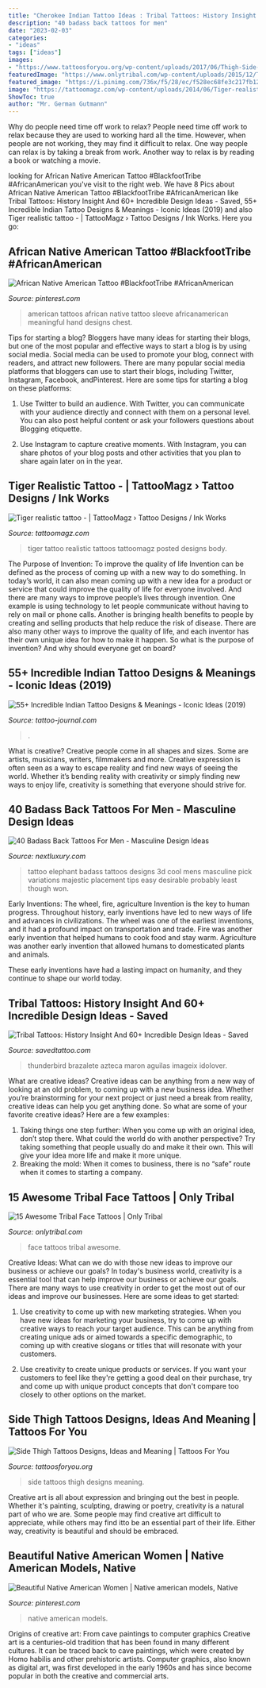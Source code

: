 ```yaml
---
title: "Cherokee Indian Tattoo Ideas : Tribal Tattoos: History Insight And 60+ Incredible Design Ideas"
description: "40 badass back tattoos for men"
date: "2023-02-03"
categories:
- "ideas"
tags: ["ideas"]
images:
- "https://www.tattoosforyou.org/wp-content/uploads/2017/06/Thigh-Side-Tattoos.jpg"
featuredImage: "https://www.onlytribal.com/wp-content/uploads/2015/12/Tribal-Tattoos-on-Face.jpg"
featured_image: "https://i.pinimg.com/736x/f5/28/ec/f528ec68fe3c217fb124eaf493d5c9ec.jpg"
image: "https://tattoomagz.com/wp-content/uploads/2014/06/Tiger-realistic-tattoo.jpg"
ShowToc: true
author: "Mr. German Gutmann"
---
```



Why do people need time off work to relax?
People need time off work to relax because they are used to working hard all the time. However, when people are not working, they may find it difficult to relax. One way people can relax is by taking a break from work. Another way to relax is by reading a book or watching a movie.

	

		
looking for African Native American Tattoo #BlackfootTribe #AfricanAmerican you've visit to the right web. We have 8 Pics about African Native American Tattoo #BlackfootTribe #AfricanAmerican like Tribal Tattoos: History Insight And 60+ Incredible Design Ideas - Saved, 55+ Incredible Indian Tattoo Designs &amp; Meanings - Iconic Ideas (2019) and also Tiger realistic tattoo - | TattooMagz › Tattoo Designs / Ink Works. Here you go:
		
    
## African Native American Tattoo #BlackfootTribe #AfricanAmerican

<img loading=lazy src="https://i.pinimg.com/736x/a8/56/b8/a856b81a902020cb23d3d98038068fbd--native-american-tattoos-africans.jpg" onerror="this.onerror=null;this.src='https://tse4.mm.bing.net/th?id=OIP.KB6qGliM8HkzbEkXb0nvfwHaHa&amp;pid=15.1';" alt="African Native American Tattoo #BlackfootTribe #AfricanAmerican">

_Source: pinterest.com_

>american tattoos african native tattoo sleeve africanamerican meaningful hand designs chest. 

	

Tips for starting a blog?
Bloggers have many ideas for starting their blogs, but one of the most popular and effective ways to start a blog is by using social media. Social media can be used to promote your blog, connect with readers, and attract new followers. There are many popular social media platforms that bloggers can use to start their blogs, including Twitter, Instagram, Facebook, andPinterest. Here are some tips for starting a blog on these platforms:
1. Use Twitter to build an audience. With Twitter, you can communicate with your audience directly and connect with them on a personal level. You can also post helpful content or ask your followers questions about Blogging etiquette.

2. Use Instagram to capture creative moments. With Instagram, you can share photos of your blog posts and other activities that you plan to share again later on in the year.

    
## Tiger Realistic Tattoo - | TattooMagz › Tattoo Designs / Ink Works

<img loading=lazy src="https://tattoomagz.com/wp-content/uploads/2014/06/Tiger-realistic-tattoo.jpg" onerror="this.onerror=null;this.src='https://tse4.mm.bing.net/th?id=OIP.YLM_a7ajoHAaVoQ_5QZZEwHaKe&amp;pid=15.1';" alt="Tiger realistic tattoo - | TattooMagz › Tattoo Designs / Ink Works">

_Source: tattoomagz.com_

>tiger tattoo realistic tattoos tattoomagz posted designs body. 

	

The Purpose of Invention: To improve the quality of life
Invention can be defined as the process of coming up with a new way to do something. In today’s world, it can also mean coming up with a new idea for a product or service that could improve the quality of life for everyone involved. And there are many ways to improve people’s lives through invention. One example is using technology to let people communicate without having to rely on mail or phone calls. Another is bringing health benefits to people by creating and selling products that help reduce the risk of disease. There are also many other ways to improve the quality of life, and each inventor has their own unique idea for how to make it happen. So what is the purpose of invention? And why should everyone get on board?

    
## 55+ Incredible Indian Tattoo Designs &amp; Meanings - Iconic Ideas (2019)

<img loading=lazy src="https://tattoo-journal.com/wp-content/uploads/2017/01/Indian-Tattoo-48-765x765.jpg" onerror="this.onerror=null;this.src='https://tse1.mm.bing.net/th?id=OIP.UYWuMiP-pM7jjGaEdC0WUAHaHa&amp;pid=15.1';" alt="55+ Incredible Indian Tattoo Designs &amp; Meanings - Iconic Ideas (2019)">

_Source: tattoo-journal.com_

>. 

	

What is creative?
Creative people come in all shapes and sizes. Some are artists, musicians, writers, filmmakers and more. Creative expression is often seen as a way to escape reality and find new ways of seeing the world. Whether it’s bending reality with creativity or simply finding new ways to enjoy life, creativity is something that everyone should strive for.

    
## 40 Badass Back Tattoos For Men - Masculine Design Ideas

<img loading=lazy src="http://nextluxury.com/wp-content/uploads/cool-elephant-3d-badass-back-tattoo-designs-for-men.jpg" onerror="this.onerror=null;this.src='https://tse4.mm.bing.net/th?id=OIP.NZ_lQRqPYLx2ZGoS6GVVuAHaHa&amp;pid=15.1';" alt="40 Badass Back Tattoos For Men - Masculine Design Ideas">

_Source: nextluxury.com_

>tattoo elephant badass tattoos designs 3d cool mens masculine pick variations majestic placement tips easy desirable probably least though won. 

	

Early Inventions: The wheel, fire, agriculture
Invention is the key to human progress. Throughout history, early inventions have led to new ways of life and advances in civilizations.
The wheel was one of the earliest inventions, and it had a profound impact on transportation and trade. Fire was another early invention that helped humans to cook food and stay warm. Agriculture was another early invention that allowed humans to domesticated plants and animals.

These early inventions have had a lasting impact on humanity, and they continue to shape our world today.

    
## Tribal Tattoos: History Insight And 60+ Incredible Design Ideas - Saved

<img loading=lazy src="https://www.savedtattoo.com/wp-content/uploads/2021/06/Native-American-Tribal-Tattoos-9.jpeg" onerror="this.onerror=null;this.src='https://tse4.mm.bing.net/th?id=OIP.uOaZryYdz9n5LqVuo8vXtAHaLX&amp;pid=15.1';" alt="Tribal Tattoos: History Insight And 60+ Incredible Design Ideas - Saved">

_Source: savedtattoo.com_

>thunderbird brazalete azteca maron aguilas imageix idolover. 

	

What are creative ideas?
Creative ideas can be anything from a new way of looking at an old problem, to coming up with a new business idea. Whether you’re brainstorming for your next project or just need a break from reality, creative ideas can help you get anything done. So what are some of your favorite creative ideas? Here are a few examples: 
1) Taking things one step further: When you come up with an original idea, don’t stop there. What could the world do with another perspective? Try taking something that people usually do and make it their own. This will give your idea more life and make it more unique. 
2) Breaking the mold: When it comes to business, there is no “safe” route when it comes to starting a company.

    
## 15 Awesome Tribal Face Tattoos | Only Tribal

<img loading=lazy src="https://www.onlytribal.com/wp-content/uploads/2015/12/Tribal-Tattoos-on-Face.jpg" onerror="this.onerror=null;this.src='https://tse1.mm.bing.net/th?id=OIP.mRWV-RPrixhri8rCsJo5YwHaHZ&amp;pid=15.1';" alt="15 Awesome Tribal Face Tattoos | Only Tribal">

_Source: onlytribal.com_

>face tattoos tribal awesome. 

	

Creative Ideas: What can we do with those new ideas to improve our business or achieve our goals?
In today's business world, creativity is a essential tool that can help improve our business or achieve our goals. There are many ways to use creativity in order to get the most out of our ideas and improve our businesses. Here are some ideas to get started: 
1. Use creativity to come up with new marketing strategies. When you have new ideas for marketing your business, try to come up with creative ways to reach your target audience. This can be anything from creating unique ads or aimed towards a specific demographic, to coming up with creative slogans or titles that will resonate with your customers. 

2. Use creativity to create unique products or services. If you want your customers to feel like they're getting a good deal on their purchase, try and come up with unique product concepts that don't compare too closely to other options on the market.

    
## Side Thigh Tattoos Designs, Ideas And Meaning | Tattoos For You

<img loading=lazy src="https://www.tattoosforyou.org/wp-content/uploads/2017/06/Thigh-Side-Tattoos.jpg" onerror="this.onerror=null;this.src='https://tse1.mm.bing.net/th?id=OIP.nIyOEQbZpQNAY0U38tJ80wHaJ4&amp;pid=15.1';" alt="Side Thigh Tattoos Designs, Ideas and Meaning | Tattoos For You">

_Source: tattoosforyou.org_

>side tattoos thigh designs meaning. 

	

Creative art is all about expression and bringing out the best in people. Whether it's painting, sculpting, drawing or poetry, creativity is a natural part of who we are. Some people may find creative art difficult to appreciate, while others may find itto be an essential part of their life. Either way, creativity is beautiful and should be embraced.

    
## Beautiful Native American Women | Native American Models, Native

<img loading=lazy src="https://i.pinimg.com/736x/f5/28/ec/f528ec68fe3c217fb124eaf493d5c9ec.jpg" onerror="this.onerror=null;this.src='https://tse4.mm.bing.net/th?id=OIP.zC3bpT416DhpK6jkLVlttQHaJ8&amp;pid=15.1';" alt="Beautiful Native American Women | Native american models, Native">

_Source: pinterest.com_

>native american models. 

	

Origins of creative art: From cave paintings to computer graphics
Creative art is a centuries-old tradition that has been found in many different cultures. It can be traced back to cave paintings, which were created by Homo habilis and other prehistoric artists. Computer graphics, also known as digital art, was first developed in the early 1960s and has since become popular in both the creative and commercial arts.

